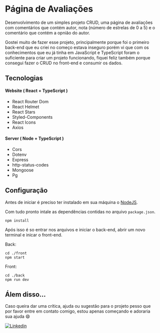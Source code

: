 # Página de Avaliações

Desenvolvimento de um simples projeto CRUD, uma página de avaliações com comentários que contém autor, nota (número de estrelas de 0 a 5) e o comentário que contém a opnião do autor.

Gostei muito de fazer esse projeto, principalmente porque foi o primeiro back-end que eu criei no começo estava inseguro porém vi que com os conhecimentos que eu já tinha em JavaScript e TypeScript foram o suficiente para criar um projeto funcionando, fiquei feliz também porque consegui fazer o CRUD no front-end e consumir os dados.

## Tecnologias

#### Website ( React + TypeScript )

- React Router Dom
- React Helmet
- React Stars
- Styled-Components
- React Icons
- Axios

#### Server ( Node + TypeScript )

- Cors
- Dotenv
- Express
- http-status-codes
- Mongoose
- Pg

## Configuração

Antes de iniciar é preciso ter instalado em sua máquina o [NodeJS](https://nodejs.org/pt-br/download/).


Com tudo pronto intale as dependências contidas no arquivo `package.json`.
  ```
  npm install
  ```
  
Após isso é so entrar nos arquivos e iniciar o back-end, abrir um novo terminal e inicar o front-end.

  Back:
  ```
  cd ./front
  npm start
  ```
  Front:
  ```
  cd ./back
  npm run dev
  ```
  
## Álem disso...

Caso queira dar uma crítica, ajuda ou sugestão para o projeto pesso que por favor entre em contato comigo, estou apenas começando e adoraria sua ajuda :smile:


[![Linkedin](https://img.shields.io/badge/LinkedIn-0077B5?style=for-the-badge&logo=linkedin&logoColor=white)](www.linkedin.com/in/kaua-alves
)
